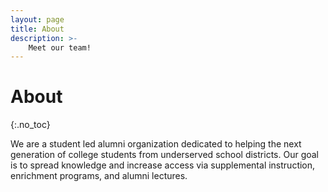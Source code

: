 ```yaml
---
layout: page
title: About
description: >-
    Meet our team!
---
```


# About
{:.no_toc}

We are a student led alumni organization dedicated to helping the next generation of college students from underserved school districts. Our goal is to spread knowledge and increase access via supplemental instruction, enrichment programs, and alumni lectures. 
